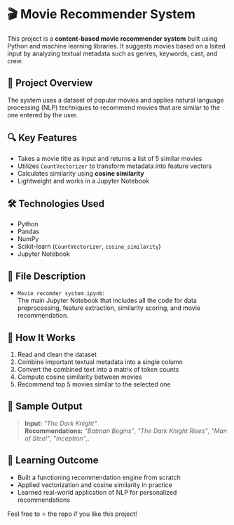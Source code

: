 # 🎬 Movie Recommender System

This project is a **content-based movie recommender system** built using Python and machine learning libraries. It suggests movies based on a lsited input by analyzing textual metadata such as genres, keywords, cast, and crew.

## 📘 Project Overview

The system uses a dataset of popular movies and applies natural language processing (NLP) techniques to recommend movies that are similar to the one entered by the user.

## 🔍 Key Features

- Takes a movie title as input and returns a list of  5 similar movies
- Utilizes `CountVectorizer` to transform metadata into feature vectors
- Calculates similarity using **cosine similarity**
- Lightweight and works in a Jupyter Notebook

## 🛠️ Technologies Used

- Python
- Pandas
- NumPy
- Scikit-learn (`CountVectorizer`, `cosine_similarity`)
- Jupyter Notebook

## 📄 File Description

- `Movie recomder system.ipynb`:  
  The main Jupyter Notebook that includes all the code for data preprocessing, feature extraction, similarity scoring, and movie recommendation.

## 🎯 How It Works

1. Read and clean the dataset
2. Combine important textual metadata into a single column
3. Convert the combined text into a matrix of token counts
4. Compute cosine similarity between movies
5. Recommend top 5 movies similar to the selected one

## 🚀 Sample Output

> **Input:** *"The Dark Knight"*  
> **Recommendations:** *"Batman Begins"*, *"The Dark Knight Rises"*, *"Man of Steel"*, *"Inception"*,.

## 🧠 Learning Outcome

- Built a functioning recommendation engine from scratch
- Applied vectorization and cosine similarity in practice
- Learned real-world application of NLP for personalized recommendations



Feel free to ⭐ the repo if you like this project!
